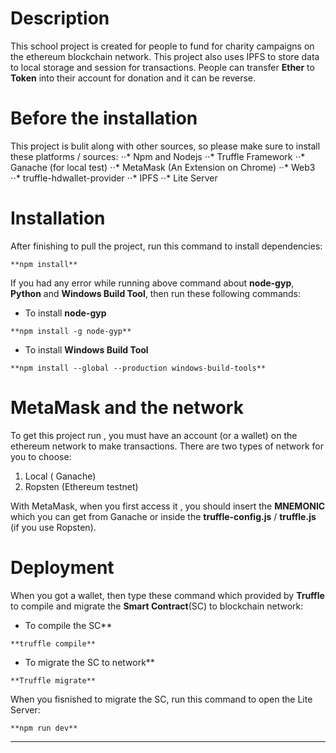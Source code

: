 # Description
This school project is created for people to fund for charity campaigns on the ethereum blockchain network. 
This project also uses IPFS to store data to local storage and session for transactions.
People can transfer **Ether** to **Token** into their account for donation and it can be reverse.

# Before the installation
This project is bulit along with other sources, so please make sure to install these platforms / sources:
⋅⋅* Npm and Nodejs
⋅⋅* Truffle Framework
⋅⋅* Ganache (for local test)
⋅⋅* MetaMask (An Extension on Chrome)
⋅⋅* Web3
⋅⋅* truffle-hdwallet-provider
⋅⋅* IPFS
⋅⋅* Lite Server

# Installation
After finishing to pull the project, run this command to install dependencies:

```
**npm install**
```

If you had any error while running above command about **node-gyp**, **Python** and **Windows Build Tool**, then run these following commands:

* To install **node-gyp**
```
**npm install -g node-gyp**
```

* To install **Windows Build Tool**
```
**npm install --global --production windows-build-tools**
```

# MetaMask and the network
To get this project run , you must have an account (or a wallet) on the ethereum network to make transactions. There are two types of network for you to choose:
1. Local ( Ganache)
2. Ropsten (Ethereum testnet)

With MetaMask, when you first access it , you should insert the **MNEMONIC** which you can get from Ganache or inside the **truffle-config.js** / **truffle.js** (if you use Ropsten).

# Deployment
When you got a wallet, then type these command which provided by **Truffle** to compile and migrate the **Smart Contract**(SC) to blockchain network:

* To compile the SC**
```
**truffle compile**
```
* To migrate the SC to network**
```
**Truffle migrate**
```

When you fisnished to migrate the SC, run this command to open the Lite Server:
```
**npm run dev**
```

___

